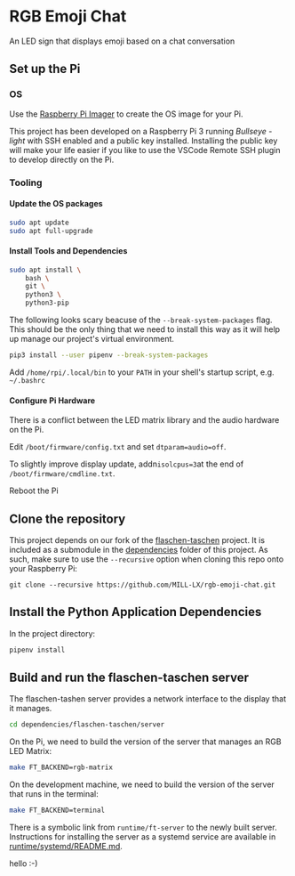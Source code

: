 # RGB Emoji Chat
An LED sign that displays emoji based on a chat conversation

## Set up the Pi

### OS

Use the [Raspberry Pi Imager](https://www.raspberrypi.com/software/) to create the OS image for your Pi.

This project has been developed on a Raspberry Pi 3 running *Bullseye - light* with SSH enabled and a public key installed. Installing the public key will make your life easier if you like to use the VSCode Remote SSH plugin to develop directly on the Pi.

### Tooling

#### Update the OS packages

```bash
sudo apt update
sudo apt full-upgrade
```

#### Install Tools and Dependencies

```bash
sudo apt install \
    bash \
    git \
    python3 \
    python3-pip
```

The following looks scary beacuse of the `--break-system-packages` flag. This should be the only thing that we need to install this way as it will help up manage our project's virtual environment.

```bash
pip3 install --user pipenv --break-system-packages
```

Add `/home/rpi/.local/bin` to your `PATH` in your shell's startup script, e.g. `~/.bashrc`

#### Configure Pi Hardware

There is a conflict between the LED matrix library and the audio hardware on the Pi.

Edit `/boot/firmware/config.txt` and set `dtparam=audio=off`.

To slightly improve display update, addn`isolcpus=3`at the end of `/boot/firmware/cmdline.txt`.

Reboot the Pi

## Clone the repository

This project depends on our fork of the [flaschen-taschen](https://github.com/MILL-LX/flaschen-taschen.git) project. It is included as a submodule in the [dependencies](dependencies) folder of this project. As such, make sure to use the `--recursive` option when cloning this repo onto your Raspberry Pi:

`git clone --recursive https://github.com/MILL-LX/rgb-emoji-chat.git`

## Install the Python Application Dependencies

In the project directory:

```bash
pipenv install
```

## Build and run the flaschen-taschen server

The flaschen-tashen server provides a network interface to the display that it manages. 
```bash
cd dependencies/flaschen-taschen/server
```

On the Pi, we need to build the version of the server that manages an RGB LED Matrix: 
```bash
make FT_BACKEND=rgb-matrix
```

On the development machine, we need to build the version of the server that runs in the terminal: 

```bash
make FT_BACKEND=terminal
``` 

There is a symbolic link from `runtime/ft-server` to the newly built server. Instructions for installing the server as a systemd service are available in [runtime/systemd/README.md](runtime/systemd/README.md).

hello :-)